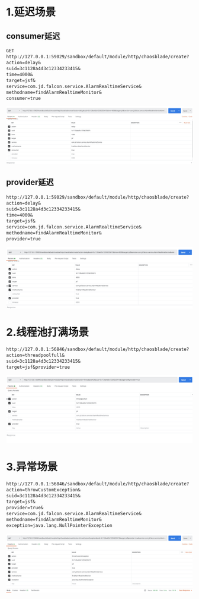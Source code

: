 # 1.延迟场景
## consumer延迟
```
GET http://127.0.0.1:59029/sandbox/default/module/http/chaosblade/create?
action=delay&
suid=3c1128a4d3c12334233415&
time=4000&
target=jsf&
service=com.jd.falcon.service.AlarmRealtimeService&
methodname=findAlarmRealtimeMonitor&
consumer=true
```
![blockchain](./jsf_delay_consumer.jpg "jsf_consumer_delay")
## provider延迟
```
http://127.0.0.1:59029/sandbox/default/module/http/chaosblade/create?
action=delay&
suid=3c1128a4d3c12334233415&
time=4000&
target=jsf&
service=com.jd.falcon.service.AlarmRealtimeService&
methodname=findAlarmRealtimeMonitor&
provider=true
```
![blockchain](./jsf_delay_provider.jpg "jsf_consumer_delay")
# 2.线程池打满场景
```
http://127.0.0.1:56846/sandbox/default/module/http/chaosblade/create?
action=threadpoolfull&
suid=3c1128a4d3c12334233415&
target=jsf&provider=true
```
![blockchain](./jsf_threadpool.jpg "jsf_consumer_delay")

# 3.异常场景
```
http://127.0.0.1:56846/sandbox/default/module/http/chaosblade/create?
action=throwCustomException&
suid=3c1128a4d3c12334233415&
target=jsf&
provider=true&
service=com.jd.falcon.service.AlarmRealtimeService&
methodname=findAlarmRealtimeMonitor&
exception=java.lang.NullPointerException
```

![blockchain](./jsf_exception.jpg "jsf_consumer_delay")